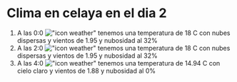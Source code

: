 # Clima en celaya en el dia 2

1. A las 0:0 !["icon weather"](http://openweathermap.org/img/w/03n.png) tenemos una temperatura de 18 C con nubes dispersas y  vientos de 1.95 y nubosidad al 32%
1. A las 2:0 !["icon weather"](http://openweathermap.org/img/w/03n.png) tenemos una temperatura de 18 C con nubes dispersas y  vientos de 1.95 y nubosidad al 32%
1. A las 4:0 !["icon weather"](http://openweathermap.org/img/w/01n.png) tenemos una temperatura de 14.94 C con cielo claro y  vientos de 1.88 y nubosidad al 0%
